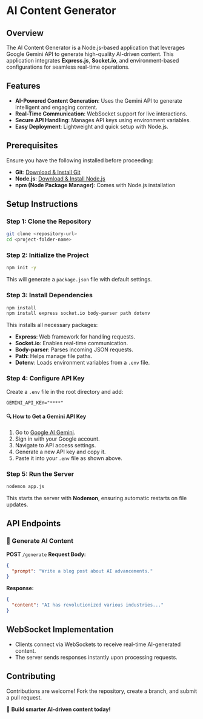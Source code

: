 # AI Content Generator

## Overview
The AI Content Generator is a Node.js-based application that leverages Google Gemini API to generate high-quality AI-driven content. This application integrates **Express.js**, **Socket.io**, and environment-based configurations for seamless real-time operations.

## Features
- **AI-Powered Content Generation**: Uses the Gemini API to generate intelligent and engaging content.
- **Real-Time Communication**: WebSocket support for live interactions.
- **Secure API Handling**: Manages API keys using environment variables.
- **Easy Deployment**: Lightweight and quick setup with Node.js.

## Prerequisites
Ensure you have the following installed before proceeding:
- **Git**: [Download & Install Git](https://git-scm.com/)
- **Node.js**: [Download & Install Node.js](https://nodejs.org/)
- **npm (Node Package Manager)**: Comes with Node.js installation

## Setup Instructions

### Step 1: Clone the Repository
```sh
git clone <repository-url>
cd <project-folder-name>
```

### Step 2: Initialize the Project
```sh
npm init -y
```
This will generate a `package.json` file with default settings.

### Step 3: Install Dependencies
```sh
npm install
npm install express socket.io body-parser path dotenv
```
This installs all necessary packages:
- **Express**: Web framework for handling requests.
- **Socket.io**: Enables real-time communication.
- **Body-parser**: Parses incoming JSON requests.
- **Path**: Helps manage file paths.
- **Dotenv**: Loads environment variables from a `.env` file.

### Step 4: Configure API Key
Create a `.env` file in the root directory and add:
```
GEMINI_API_KEY="****"
```
#### 🔍 How to Get a Gemini API Key
1. Go to [Google AI Gemini](https://ai.google.com/gemini/).
2. Sign in with your Google account.
3. Navigate to API access settings.
4. Generate a new API key and copy it.
5. Paste it into your `.env` file as shown above.

### Step 5: Run the Server
```sh
nodemon app.js
```
This starts the server with **Nodemon**, ensuring automatic restarts on file updates.

## API Endpoints
### 🔹 Generate AI Content
**POST** `/generate`
**Request Body:**
```json
{
  "prompt": "Write a blog post about AI advancements."
}
```
**Response:**
```json
{
  "content": "AI has revolutionized various industries..."
}
```

## WebSocket Implementation
- Clients connect via WebSockets to receive real-time AI-generated content.
- The server sends responses instantly upon processing requests.

## Contributing
Contributions are welcome! Fork the repository, create a branch, and submit a pull request.

🚀 **Build smarter AI-driven content today!**

